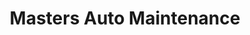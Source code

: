 ---
title: "Masters Auto Maintenance"
url: /whitehall/masters-auto-maintenance/
shop: Autowerkstatt
---